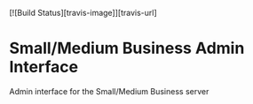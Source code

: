 [![Build Status][travis-image]][travis-url]
# Small/Medium Business Admin Interface

Admin interface for the Small/Medium Business server

